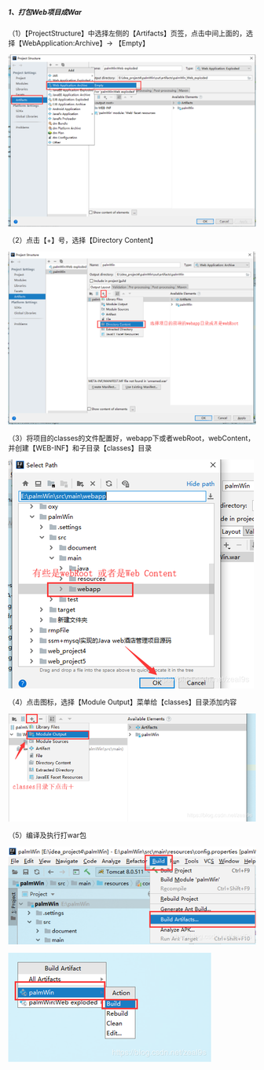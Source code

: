 ##### 1、打包Web项目成War

（1）【ProjectStructure】中选择左侧的【Artifacts】页签，点击中间上面的，选择【WebApplication:Archive】-> 【Empty】

![](../resource/打包web1.png)

（2）点击【+】号，选择【Directory Content】

![](../resource/打包web2.png)

（3）将项目的classes的文件配置好，webapp下或者webRoot，webContent，并创建【WEB-INF】和子目录【classes】目录

![](../resource/打包web6.png)

（4）点击图标，选择【Module Output】菜单给【classes】目录添加内容

![](../resource/打包web3.png)

（5）编译及执行打war包

![](../resource/打包web4.png)

![](../resource/打包web5.png)

